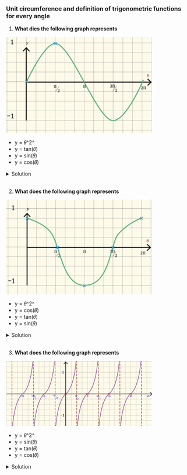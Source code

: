 ### Unit circumference and definition of trigonometric functions for every angle

1. **What dies the following graph represents**

<img src="./img/graph 1.png" width="400px"/>

- y = 𝜃^2^
- y = tan(𝜃)
- y = sin(𝜃)
- y = cos(𝜃)

<details>
  <summary>Solution</summary>

y = sin(𝜃)

</details>

</br>

2. **What does the following graph represents**

<img src="./img/graph 2.png" width="400px"/>

- y = 𝜃^2^
- y = cos(𝜃)
- y = tan(𝜃)
- y = sin(𝜃)

<details>
  <summary>Solution</summary>

y = cos(𝜃)

</details>

</br>

3. **What does the following graph represents**

<img src="./img/graph 3.png" width="400px"/>

- y = 𝜃^2^
- y = sin(𝜃)
- y = tan(𝜃)
- y = cos(𝜃)

<details>
  <summary>Solution</summary>

y = tan(𝜃)

</details>

</br>
